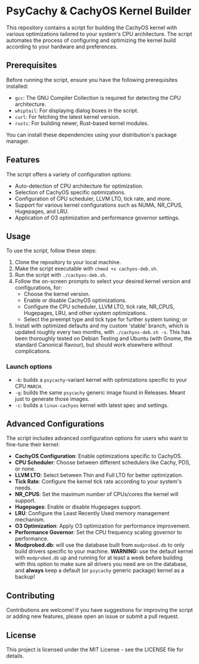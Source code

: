 # PsyCachy & CachyOS Kernel Builder

This repository contains a script for building the CachyOS kernel with various optimizations tailored to your system's CPU architecture. The script automates the process of configuring and optimizing the kernel build according to your hardware and preferences.

## Prerequisites

Before running the script, ensure you have the following prerequisites installed:

- `gcc`: The GNU Compiler Collection is required for detecting the CPU architecture.
- `whiptail`: For displaying dialog boxes in the script.
- `curl`: For fetching the latest kernel version.
- `rustc`: For building newer, Rust-based kernel modules.

You can install these dependencies using your distribution's package manager.

## Features

The script offers a variety of configuration options:

- Auto-detection of CPU architecture for optimization.
- Selection of CachyOS specific optimizations.
- Configuration of CPU scheduler, LLVM LTO, tick rate, and more.
- Support for various kernel configurations such as NUMA, NR_CPUS, Hugepages, and LRU.
- Application of O3 optimization and performance governor settings.

## Usage

To use the script, follow these steps:

1. Clone the repository to your local machine.
2. Make the script executable with `chmod +x cachyos-deb.sh`.
3. Run the script with `./cachyos-deb.sh`.
4. Follow the on-screen prompts to select your desired kernel version and configurations, for:
   - Choose the kernel version.
   - Enable or disable CachyOS optimizations.
   - Configure the CPU scheduler, LLVM LTO, tick rate, NR_CPUS, Hugepages, LRU, and other system optimizations.
   - Select the preempt type and tick type for further system tuning; or
5. Install with optimized defaults and my custom 'stable' branch, which is updated roughly every two months, with `./cachyos-deb.sh -s`. This has been thoroughly tested on Debian Testing and Ubuntu (with Gnome, the standard Canonical flavour), but should work elsewhere without complications.

### Launch options

- `-b`: builds a `psycachy`-variant kernel with optimizations specific to your CPU `MARCH`. 
- `-g`: builds the same `psycachy` generic image found in Releases. Meant just to generate those images.
- `-c`: builds a `linux-cachyos` kernel with latest spec and settings.

## Advanced Configurations

The script includes advanced configuration options for users who want to fine-tune their kernel:

- **CachyOS Configuration**: Enable optimizations specific to CachyOS.
- **CPU Scheduler**: Choose between different schedulers like Cachy, PDS, or none.
- **LLVM LTO**: Select between Thin and Full LTO for better optimization.
- **Tick Rate**: Configure the kernel tick rate according to your system's needs.
- **NR_CPUS**: Set the maximum number of CPUs/cores the kernel will support.
- **Hugepages**: Enable or disable Hugepages support.
- **LRU**: Configure the Least Recently Used memory management mechanism.
- **O3 Optimization**: Apply O3 optimization for performance improvement.
- **Performance Governor**: Set the CPU frequency scaling governor to performance.
- **Modprobed.db**: will use the database built from `modprobed.db` to only build drivers specific to your machine. **WARNING:** use the default kernel with `modprobed.db` up and running for at least a week before building with this option to make sure all drivers you need are on the database, and **always** keep a default (or `psycachy` generic package) kernel as a backup!

## Contributing

Contributions are welcome! If you have suggestions for improving the script or adding new features, please open an issue or submit a pull request.

## License

This project is licensed under the MIT License - see the LICENSE file for details.
